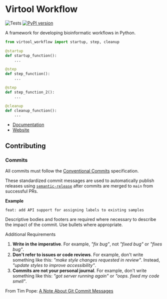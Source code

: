 # Virtool Workflow

![Tests](https://github.com/virtool/virtool-workflow/workflows/Tests/badge.svg?branch=master)
[![PyPI version](https://badge.fury.io/py/virtool-workflow.svg)](https://badge.fury.io/py/virtool-workflow)

A framework for developing bioinformatic workflows in Python.

```python
from virtool_workflow import startup, step, cleanup

@startup
def startup_function():
    ...

@step 
def step_function():
    ...

@step
def step_function_2():
    ...

@cleanup
def cleanup_function():
    ...
```

* [Documentation](https://workflow.virtool.ca)
* [Website](https://www.virtool.ca/)

## Contributing 

### Commits

All commits must follow the [Conventional Commits](https://www.conventionalcommits.org/en/v1.0.0) specification.

These standardized commit messages are used to automatically publish releases using [`semantic-release`](https://semantic-release.gitbook.io/semantic-release)
after commits are merged to `main` from successful PRs.

**Example**

```text
feat: add API support for assigning labels to existing samples
```

Descriptive bodies and footers are required where necessary to describe the impact of the commit. Use bullets where appropriate.

Additional Requirements
1. **Write in the imperative**. For example, _"fix bug"_, not _"fixed bug"_ or _"fixes bug"_.
2. **Don't refer to issues or code reviews**. For example, don't write something like this: _"make style changes requested in review"_.
Instead, _"update styles to improve accessibility"_.
3. **Commits are not your personal journal**. For example, don't write something like this: _"got server running again"_
or _"oops. fixed my code smell"_.

From Tim Pope: [A Note About Git Commit Messages](https://tbaggery.com/2008/04/19/a-note-about-git-commit-messages.html)
